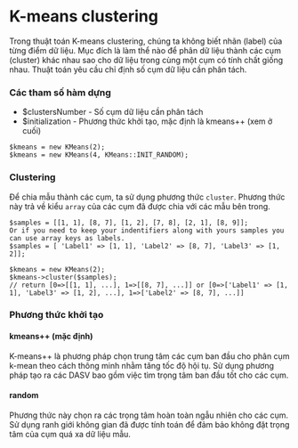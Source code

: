 # K-means clustering

Trong thuật toán K-means clustering, chúng ta không biết nhãn (label) của từng điểm dữ liệu. Mục đích là làm thể nào để phân dữ liệu thành các cụm (cluster) khác nhau sao cho dữ liệu trong cùng một cụm có tính chất giống nhau.
Thuật toán yêu cầu chỉ định số cụm dữ liệu cần phân tách.

### Các tham số hàm dựng

* $clustersNumber - Số cụm dữ liệu cần phân tách
* $initialization - Phương thức khởi tạo, mặc định là kmeans++ (xem ở cuối)

```
$kmeans = new KMeans(2);
$kmeans = new KMeans(4, KMeans::INIT_RANDOM);
```

### Clustering

Để chia mẫu thành các cụm, ta sử dụng phương thức `cluster`. Phương thức này trả về kiểu `array` của các cụm đã được chia với các mẫu bên trong.

```
$samples = [[1, 1], [8, 7], [1, 2], [7, 8], [2, 1], [8, 9]];
Or if you need to keep your indentifiers along with yours samples you can use array keys as labels.
$samples = [ 'Label1' => [1, 1], 'Label2' => [8, 7], 'Label3' => [1, 2]];

$kmeans = new KMeans(2);
$kmeans->cluster($samples);
// return [0=>[[1, 1], ...], 1=>[[8, 7], ...]] or [0=>['Label1' => [1, 1], 'Label3' => [1, 2], ...], 1=>['Label2' => [8, 7], ...]]
```

### Phương thức khởi tạo

#### kmeans++ (mặc định)

K-means++ là phương pháp chọn trung tâm các cụm ban đầu cho phân cụm k-mean theo cách thông minh nhằm tăng tốc độ hội tụ.
Sử dụng phương pháp tạo ra các DASV bao gồm việc tìm trọng tâm ban đầu tốt cho các cụm.

#### random

Phương thức này chọn ra các trọng tâm hoàn toàn ngẫu nhiên cho các cụm. Sử dụng ranh giới không gian đã được tính toán để đảm bảo không đặt trọng tâm của cụm quá xa dữ liệu mẫu.